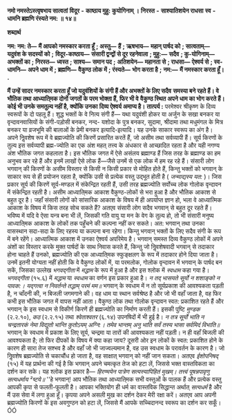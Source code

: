  **नमो नमस्तेऽस्त्वृषभाय सात्वतां** **विदूर** **-** **काष्ठाय मुहु: कुयोगिनाम् ।** **निरस्त** **-** **साश्यातिशयेन राधसा** **स्व** **-** **धामनि ब्रह्मणि रंस्यते नम: ॥ १४॥** 

**शब्दार्थ** 

**नम: नम: ते—** **मैं आपको नमस्कार करता हूँ** **; अस्तु—** **हैं** **; ऋषभाय—** **महान् पार्षद को** **; सात्वताम्—** **यदुवंश के सदस्यों को** **;** **विदूर-काष्ठाय—** **संसारी द्वन्द्वों से दूर रहनेवाला** **; मुहु:—** **सदैव** **; कु-योगिनाम्—** **अभक्तों का** **; निरस्त—** **ध्वस्त** **; साश्य—** **समान पद** **;** **अतिशयेन—** **महानता से** **; राधसा—** **ऐश्वर्य से** **; स्व-धामनि—** **अपने धाम में** **; ब्रह्मणि—** **वैकुण्ठ लोक में** **; रंस्यते—** **भोग करता है** **;** **नम:—** **मैं नमस्कार करता हूँ।** **.** 

**मैं उन्हें सादर नमस्कार करता हूँ जो यदुवंशियों के संगी हैं और अभक्तों के लिए सदैव** **समस्या बने रहते हैं। वे भौतिक तथा आध्याति्मक दोनों जगतों के परम भोक्ता हैं, फिर भी वे** **वैकुण्ठ स्थित अपने धाम का भोग करते हैं। कोई भी उनके समतुल्य नहीं है, क्योंकि उनका** **दिव्य ऐश्वर्य अमाप्य है।** **तात्पर्य :** परमेश्वर श्रीकृष्ण के दिव्य स्वरूपों के दो पहलू हैं। शुद्ध भक्तों के वे नित्य संगी हैं— यथा यदुवंशी होकर या अर्जुन के सखा बनकर या वृन्दावनवासियों के संगी-पड़ोसी बनकर, नन्द- यशोदा के पुत्र बनकर, सुदामा, श्रीदामा तथा मधुमंगल के मित्र बनकर या व्रजभूमि की बालाओं के प्रेमी बनकर इत्यादि-इत्यादि। यह उनके साकार स्वरूप का अंग है। अपने निॢवशेष रूप में वे ब्रह्मज्योति की किरणें प्रसारित करतें हैं, जो असीम तथा सर्वव्यापी हैं। सूर्य किरणों के तुल्य इस सर्वव्यापी ब्रह्म-ज्योति का एक अंश महत् तत्त्व के अंधकार से आच्छादित रहता है और यही नगण्य अंश भौतिक जगत कहलाता है। इस भौतिक जगत में ऐसे असंलय ब्रह्माण्ड हैं जिस तरह के ब्रह्माण्ड का हम अनुभव कर रहे हैं और इनमें लाखों ऐसे लोक हैं—जैसे उनमें से एक लोक में हम रह रहे हैं। संसारी लोग भगवान् की किरणों के असीम विस्तार से किसी न किसी प्रकार से मोहित होते हैं, किन्तु भक्तों को भगवान् के साकार रूप से ही प्रयोजन रहता है, क्योंकि उसी से प्रत्येक वस्तु उद्भूत होती है ( *जन्माद्यस्य यत:* )। जिस प्रकार सूर्य की किरणें सूर्य-मण्डल में संकेन्द्रित रहती हैं, उसी तरह ब्रह्मज्योति सर्वोच्च लोक गोलोक वृन्दावन में संकेन्द्रित रहती है। असीम आध्याति्मक आकाश वैकुण्ठ-लोकों से भरा हुआ है और भौतिक आकाश से बहुत दूर है। जहाँ संसारी लोगों को सांसारिक आकाश के विषय में ही अपर्याप्त ज्ञान हो, भला वे आध्यात्मिक आकाश के विषय में किस तरह सोच सकते हैं? अतएव संसारी लोग सदैव भगवान् से बहुत दूर रहते हैं। भविष्य में यदि वे ऐसा यन्त्र बना भी लें, जिसकी गति वायु या मन के वेग के तुल्य हो, तो भी संसारी मनुष्य आध्याति्मक आकाश के लोकों तक पहुँचने की कल्पना नहीं कर सकते। अत: भगवान् तथा उनका वासस्थान सदा-सदा के लिए रहस्य या कल्पना बना रहेगा। किन्तु भगवान् भक्तों के लिए सदैव संगी के रूप में बने रहेंगे। आध्यात्मिक आकाश में उनका ऐश्वर्य अपरिमेय है। भगवान् समस्त दिव्य वैकुण्ठ लोकों में अपने अंशों का विस्तार करके मुक्त पार्षदों के साथ निवास करते हैं, किन्तु जो निॢवशेषवादी भगवान् से तदाकार होना चाहते हैं उनको, ब्रह्मज्योति की एक आध्याति्मक स्फुङ्क्षलग के रूप में तदाकार होने दिया जाता है। उनमें इतनी योग्यता नहीं होती कि वे वैकुण्ठ लोकों में, या परमलोक, गोलोक वृन्दावन में भगवान् के पार्षद बन सकें, जिसका उल्लेख *भगवद्गीता* में *मद्धाम* के रूप में हुआ है और इस श्लोक में *स्वधाम* कहा गया है। *भगवद्गीता* (१५.६) में *मद्धाम* या *स्वधाम* का वर्णन इस प्रकार हुआ है।  *न तद् भासयते सूर्यो न शशाङ्को न पावक:।* *यद्गत्वा न निवर्तन्ते तद्धाम् परमं मम॥* भगवान् के स्वधाम में न तो सूर्यप्रकाश की आवश्यकता पड़ती है, न चाँदनी की, न बिजली जगमगाने की। वह धाम या स्थान सर्वश्रेष्ठ है और जो भी वहाँ जाता है, वह फिर कभी इस भौतिक जगत में वापस नहीं आता। वैकुण्ठ लोक तथा गोलोक वृन्दावन स्वत: प्रकाशित रहते हैं और भगवान् के इस स्वधाम से विकीर्ण किरणें ही ब्रह्मज्योति का निर्माण करती हैं। इसकी पुष्टि *मुण्डक* (२.२.१०), *कठ* (२.२.१५) तथा *श्वेताश्वतर* (६.१४) उपनषिदों में भी हुई है।  *न तत्र सूर्यो भाति न चन्द्रतारकं* *नेमा विद्युतो भान्ति कुतोऽयम् अग्नि:।* *तमेव भान्तम् अनु भाति सर्वं* *तस्य भासा सर्वमिदं विभाति॥* भगवान् के स्वधाम में प्रकाश के लिए सूर्य, चन्द्रमा या तारों की आवश्यकता नहीं पड़ती। न ही वहाँ बिजली की आवश्यकता है; तो फिर दीपकों के विषय में क्या कहा जाय? दूसरी ओर इन लोकों के स्वत: प्रकाशित होने के कारण ही सारा तेज सश्भव है और वहाँ जो भी जाज्वल्यमान है, वह उस स्वधाम के परावर्तन के कारण है। जो निॢवशेष ब्रह्मज्योति से चकाचौंध हो जाता है, वह साक्षात् भगवान् को नहीं जान सकता। अतएव *ईशोपनिषद्* (१५) में यह प्रार्थना की गई है कि भगवान् अपने चमत्कृत तेज को हटा लें, जिससे भक्त वास्तविकता का दर्शन कर सके। यह श्लोक इस प्रकार है— *हिरण्मयेन पात्रेण सत्यस्यापिहितं मुखम्।* *तत्त्वं पूषन्नपावृणु सत्यधर्माय ²ष्टये॥* ''हे भगवान्! आप भौतिक तथा आध्याति्मक सभी वस्तुओं के पालक हैं और प्रत्येक वस्तु आपकी कृपा से फलती-फूलती है। आपका भक्तियोग ही धर्म का वास्तविक सिद्धान्त अर्थात् *सत्यधर्म* है और मैं उस सेवा में लगा हुआ हूँ। कृपया अपने असली मुख का दर्शन देकर मेरी रक्षा करें। अतएव आप अपनी ब्रह्मज्योति किरणों के इस अवगुण्ठन को हटा लें, जिससे मैं आपके सच्चिदानन्द स्वरूप का दर्शन कर सकूँ।ÓÓ 